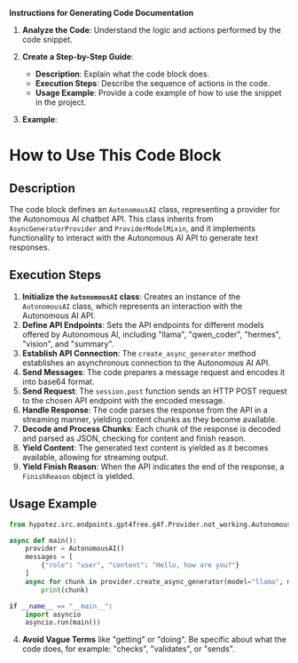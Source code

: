 **Instructions for Generating Code Documentation**

1. **Analyze the Code**: Understand the logic and actions performed by the code snippet.

2. **Create a Step-by-Step Guide**:
    - **Description**: Explain what the code block does.
    - **Execution Steps**: Describe the sequence of actions in the code.
    - **Usage Example**: Provide a code example of how to use the snippet in the project.

3. **Example**:

How to Use This Code Block
=========================================================================================

Description
-------------------------
The code block defines an `AutonomousAI` class, representing a provider for the Autonomous AI chatbot API. This class inherits from `AsyncGeneratorProvider` and `ProviderModelMixin`, and it implements functionality to interact with the Autonomous AI API to generate text responses. 

Execution Steps
-------------------------
1. **Initialize the `AutonomousAI` class**: Creates an instance of the `AutonomousAI` class, which represents an interaction with the Autonomous AI API.
2. **Define API Endpoints**: Sets the API endpoints for different models offered by Autonomous AI, including "llama", "qwen_coder", "hermes", "vision", and "summary".
3. **Establish API Connection**: The `create_async_generator` method establishes an asynchronous connection to the Autonomous AI API.
4. **Send Messages**: The code prepares a message request and encodes it into base64 format.
5. **Send Request**: The `session.post` function sends an HTTP POST request to the chosen API endpoint with the encoded message.
6. **Handle Response**: The code parses the response from the API in a streaming manner, yielding content chunks as they become available.
7. **Decode and Process Chunks**: Each chunk of the response is decoded and parsed as JSON, checking for content and finish reason.
8. **Yield Content**: The generated text content is yielded as it becomes available, allowing for streaming output.
9. **Yield Finish Reason**: When the API indicates the end of the response, a `FinishReason` object is yielded.

Usage Example
-------------------------

```python
from hypotez.src.endpoints.gpt4free.g4f.Provider.not_working.AutonomousAI import AutonomousAI

async def main():
    provider = AutonomousAI()
    messages = [
        {"role": "user", "content": "Hello, how are you?"}
    ]
    async for chunk in provider.create_async_generator(model="llama", messages=messages):
        print(chunk)

if __name__ == "__main__":
    import asyncio
    asyncio.run(main())
```

4. **Avoid Vague Terms** like "getting" or "doing". Be specific about what the code does, for example: "checks", "validates", or "sends".